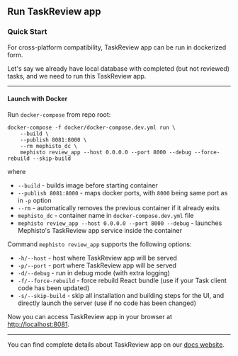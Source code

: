 <!---
  Copyright (c) Meta Platforms and its affiliates.
  This source code is licensed under the MIT license found in the
  LICENSE file in the root directory of this source tree.
-->

## Run TaskReview app


### Quick Start

For cross-platform compatibility, TaskReview app can be run in dockerized form.

Let's say we already have local database with completed (but not reviewed) tasks, and we need to run this TaskReview app.

---

#### Launch with Docker

Run `docker-compose` from repo root:

```shell
docker-compose -f docker/docker-compose.dev.yml run \
    --build \
    --publish 8081:8000 \
    --rm mephisto_dc \
    mephisto review_app --host 0.0.0.0 --port 8000 --debug --force-rebuild --skip-build
```

where

- `--build` - builds image before starting container
- `--publish 8081:8000` - maps docker ports, with `8000` being same port as in `-p` option
- `--rm` - automatically removes the previous container if it already exits
- `mephisto_dc` - container name in `docker-compose.dev.yml` file
- `mephisto review_app --host 0.0.0.0 --port 8000 --debug` - launches Mephisto's TaskReview app service inside the container

Command `mephisto review_app` supports the following options:

- `-h/--host` - host where TaskReview app will be served
- `-p/--port` - port where TaskReview app will be served
- `-d/--debug` - run in debug mode (with extra logging)
- `-f/--force-rebuild` - force rebuild React bundle (use if your Task client code has been updated)
- `-s/--skip-build` - skip all installation and building steps for the UI, and directly launch the server (use if no code has been changed)

Now you can access TaskReview app in your browser at [http://localhost:8081](http://localhost:8081).

---

You can find complete details about TaskReview app on our [docs website](https://mephisto.ai/docs/guides/tutorials/review_app/).

